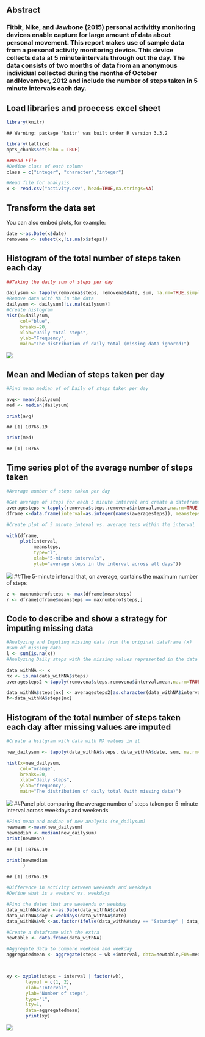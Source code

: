 Abstract
--------

### Fitbit, Nike, and Jawbone (2015) personal activitity monitoring devices enable capture for large amount of data about personal movement. This report makes use of sample data from a personal activity monitoring device. This device collects data at 5 minute intervals through out the day. The data consists of two months of data from an anonymous individual collected during the months of October andNovember, 2012 and include the number of steps taken in 5 minute intervals each day.

Load libraries and proecess excel sheet
---------------------------------------

``` r
library(knitr)
```

    ## Warning: package 'knitr' was built under R version 3.3.2

``` r
library(lattice)
opts_chunk$set(echo = TRUE)

##Read File 
#Dedine class of each column
class = c("integer", "character","integer")

#Read file for analysis 
x <- read.csv("activity.csv", head=TRUE,na.strings=NA)
```

Transform the data set
----------------------

You can also embed plots, for example:

``` r
date <-as.Date(x$date)
removena <- subset(x,!is.na(x$steps))
```

Histogram of the total number of steps taken each day
-----------------------------------------------------

``` r
##Taking the daily sum of steps per day 

dailysum <- tapply(removena$steps, removena$date, sum, na.rm=TRUE,simplify=T)
#Remove data with NA in the data 
dailysum <- dailysum[!is.na(dailysum)]
#Create histogram 
hist(x=dailysum,
     col="blue",
     breaks=20,
     xlab="Daily total steps",
     ylab="Frequency",
     main="The distribution of daily total (missing data ignored)")
```

![](PA1_template_files/figure-markdown_github/plot1.png)

Mean and Median of steps taken per day
--------------------------------------

``` r
#Find mean median of of Daily of steps taken per day 

avg<- mean(dailysum) 
med <- median(dailysum)

print(avg)
```

    ## [1] 10766.19

``` r
print(med)
```

    ## [1] 10765

Time series plot of the average number of steps taken
-----------------------------------------------------

``` r
#Average number of steps taken per day

#Get average of steps for each 5 minute interval and create a dateframe
averagesteps <-tapply(removena$steps,removena$interval,mean,na.rm=TRUE,simplify =T)
dframe <-data.frame(interval=as.integer(names(averagesteps)), meansteps=averagesteps)

#Create plot of 5 minute inteval vs. average teps within the interval 

with(dframe,
     plot(interval,
          meansteps,
          type="l",
          xlab="5-minute intervals",
          ylab="average steps in the interval across all days"))
```

![](PA1_template_files/figure-markdown_github/unnamed-chunk-5-1.png) \#\#The 5-minute interval that, on average, contains the maximum number of steps

``` r
z <- maxnumberofsteps <- max(dframe$meansteps)
r <- dframe[dframe$meansteps == maxnumberofsteps,]
```

Code to describe and show a strategy for imputing missing data
--------------------------------------------------------------

``` r
#Analyzing and Imputing missing data from the original dataframe (x)
#Sum of missing data 
l <- sum(is.na(x))
#Analyzing Daily steps with the missing values represented in the data 

data_withNA <- x
nx <- is.na(data_withNA$steps)
averagesteps2 <-tapply(removena$steps,removena$interval,mean,na.rm=TRUE,simplify =T)

data_withNA$steps[nx] <- averagesteps2[as.character(data_withNA$interval[nx])]
f<-data_withNA$steps[nx]
```

Histogram of the total number of steps taken each day after missing values are imputed
--------------------------------------------------------------------------------------

``` r
#Create a hsitgram with data with NA values in it 

new_dailysum <- tapply(data_withNA$steps, data_withNA$date, sum, na.rm=TRUE, simplify=T)

hist(x=new_dailysum,
     col="orange",
     breaks=20,
     xlab="daily steps",
     ylab="frequency",
     main="The distribution of daily total (with missing data)")
```

![](PA1_template_files/figure-markdown_github/unnamed-chunk-8-1.png) \#\#Panel plot comparing the average number of steps taken per 5-minute interval across weekdays and weekends

``` r
#Find mean and median of new analysis (ne_dailysum)
newmean <-mean(new_dailysum)
newmedian <- median(new_dailysum)
print(newmean)
```

    ## [1] 10766.19

``` r
print(newmedian
      )
```

    ## [1] 10766.19

``` r
#Difference in activity between weekends and weekdays 
#Define what is a weekend vs. weekdays 

#Find the dates that are weekends or weekday 
data_withNA$date <-as.Date(data_withNA$date)
data_withNA$day <-weekdays(data_withNA$date)
data_withNA$wk <-as.factor(ifelse(data_withNA$day == "Saturday" | data_withNA$day == "Sunday", "weekend", "weekday"))

#Create a dataframe with the extra
newtable <- data.frame(data_withNA)

#Aggregate data to compare weekend and weekday 
aggregatedmean <- aggregate(steps ~ wk +interval, data=newtable,FUN=mean)



xy <- xyplot(steps ~ interval | factor(wk),
       layout = c(1, 2),
       xlab="Interval",
       ylab="Number of steps",
       type="l",
       lty=1,
       data=aggregatedmean)
       print(xy)
```

![](PA1_template_files/figure-markdown_github/unnamed-chunk-9-1.png)
